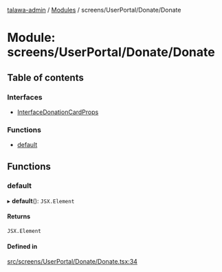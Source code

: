 [talawa-admin](../README.md) / [Modules](../modules.md) / screens/UserPortal/Donate/Donate

# Module: screens/UserPortal/Donate/Donate

## Table of contents

### Interfaces

- [InterfaceDonationCardProps](../interfaces/screens_UserPortal_Donate_Donate.InterfaceDonationCardProps.md)

### Functions

- [default](screens_UserPortal_Donate_Donate.md#default)

## Functions

### default

▸ **default**(): `JSX.Element`

#### Returns

`JSX.Element`

#### Defined in

[src/screens/UserPortal/Donate/Donate.tsx:34](https://github.com/AmitSharma512/talawa-admin/blob/2da9090/src/screens/UserPortal/Donate/Donate.tsx#L34)
